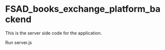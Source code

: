 # FSAD_books_exchange_platform_backend
This is the server side code for the application.

Run server.js
